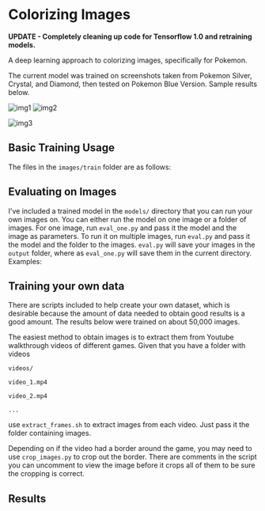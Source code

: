 # Colorizing Images

**UPDATE - Completely cleaning up code for Tensorflow 1.0 and retraining models.**

A deep learning approach to colorizing images, specifically for Pokemon.

The current model was trained on screenshots taken from Pokemon Silver, Crystal,
and Diamond, then tested on Pokemon Blue Version. Sample results below.

![img1](http://imgur.com/eRkvyxK.png) ![img2](http://imgur.com/1sXqH6b.png)

![img3](http://i.imgur.com/l9QP9lx.png)

## Basic Training Usage
The files in the `images/train` folder are as follows:

## Evaluating on Images
I've included a trained model in the `models/` directory that you can run your own images on.
You can either run the model on one image or a folder of images. For one image, run `eval_one.py`
and pass it the model and the image as parameters. To run it on multiple images, run `eval.py`
and pass it the model and the folder to the images. `eval.py` will save your images in the 
`output` folder, where as `eval_one.py` will save them in the current directory. Examples:

## Training your own data

There are scripts included to help create your own dataset, which is desirable because
the amount of data needed to obtain good results is a good amount. The results below
were trained on about 50,000 images.

The easiest method to obtain images is to extract them from Youtube walkthrough videos of
different games. Given that you have a folder with videos 

`videos/`

`video_1.mp4`
  
`video_2.mp4`
   
`...`


use `extract_frames.sh` to extract images from each video. Just pass it the folder containing images.

Depending on if the video had a border around the game, you may need to use `crop_images.py` to crop
out the border. There are comments in the script you can uncomment to view the image before it crops
all of them to be sure the cropping is correct.

## Results

